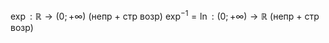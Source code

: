 $\exp:\mathbb{R}\to(0;+\infty)$ (непр + стр возр)
$\exp ^{-1}=\ln:(0;+\infty)\to \mathbb{R}$ (непр + стр возр)

